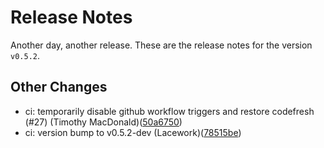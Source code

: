 # Release Notes
Another day, another release. These are the release notes for the version `v0.5.2`.

## Other Changes
* ci: temporarily disable github workflow triggers and restore codefresh (#27) (Timothy MacDonald)([50a6750](https://github.com/lacework/terraform-gcp-pub-sub-audit-log/commit/50a675043515f36b2b235339f9ab3c0a1c68adca))
* ci: version bump to v0.5.2-dev (Lacework)([78515be](https://github.com/lacework/terraform-gcp-pub-sub-audit-log/commit/78515be0d148c018db0de2754b6b4e3853ff0e9b))
